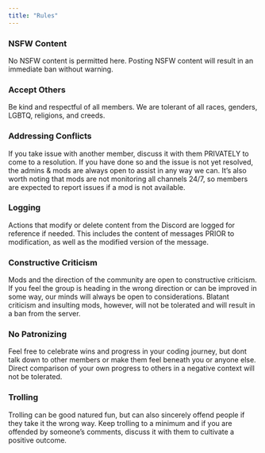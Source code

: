 ```yaml
---
title: "Rules"
---
```


### NSFW Content

No NSFW content is permitted here. Posting NSFW content will result in an immediate ban without warning. 

### Accept Others

Be kind and respectful of all members. We are tolerant of all races, genders, LGBTQ, religions, and creeds.  

### Addressing Conflicts

If you take issue with another member, discuss it with them PRIVATELY to come to a resolution. If you have done so and the issue is not yet resolved, the admins & mods are always open to assist in any way we can. It’s also worth noting that mods are not monitoring all channels 24/7, so members are expected to report issues if a mod is not available.  

### Logging

Actions that modify or delete content from the Discord are logged for reference if needed. This includes the content of messages PRIOR to modification, as well as the modified version of the message. 

### Constructive Criticism

Mods and the direction of the community are open to constructive criticism. If you feel the group is heading in the wrong direction or can be improved in some way, our minds will always be open to considerations. Blatant criticism and insulting mods, however, will not be tolerated and will result in a ban from the server. 

### No Patronizing

Feel free to celebrate wins and progress in your coding journey, but dont talk down to other members or make them feel beneath you or anyone else. Direct comparison of your own progress to others in a negative context will not be tolerated.

### Trolling

Trolling can be good natured fun, but can also sincerely offend people if they take it the wrong way. Keep trolling to a minimum and if you are offended by someone’s comments, discuss it with them to cultivate a positive outcome.